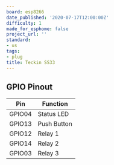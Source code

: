 ```yaml
---
board: esp8266
date_published: '2020-07-17T12:00:00Z'
difficulty: 1
made_for_esphome: false
project_url: ''
standard:
- us
tags:
- plug
title: Teckin SS33
---
```


## GPIO Pinout

| Pin    | Function    |
| ------ | ----------- |
| GPIO04 | Status LED  |
| GPIO13 | Push Button |
| GPIO12 | Relay 1     |
| GPIO14 | Relay 2     |
| GPIO03 | Relay 3     |